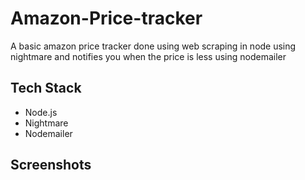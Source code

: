 # Amazon-Price-tracker
A basic amazon price tracker done using web scraping in  node using nightmare and notifies you when the price is less using nodemailer
## Tech Stack 
- Node.js
- Nightmare
- Nodemailer
## Screenshots

